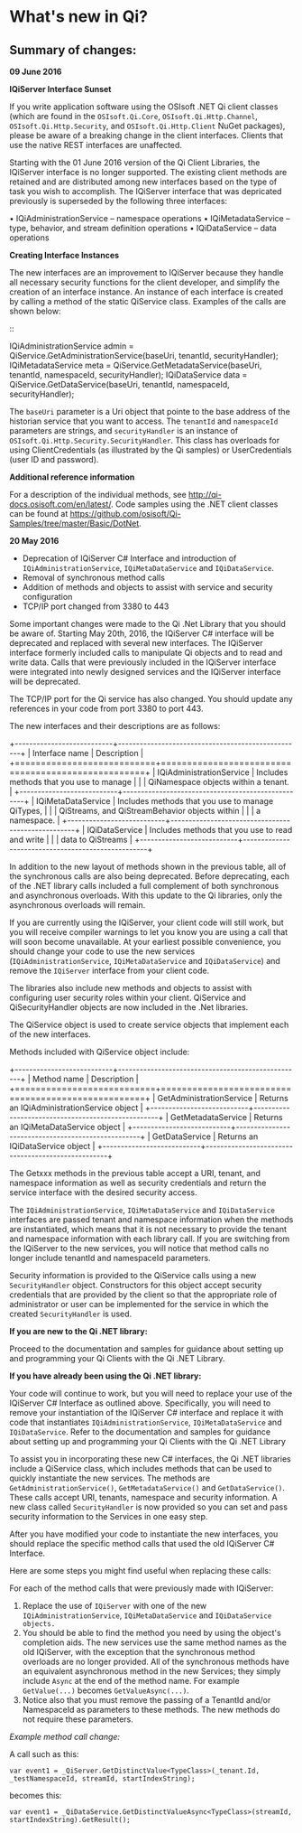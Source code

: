 What's new in Qi?
=================


Summary of changes:
-------------------

**09 June 2016**

**IQiServer Interface Sunset**

If you write application software using the OSIsoft .NET Qi client classes 
(which are found in the ``OSIsoft.Qi.Core``, ``OSIsoft.Qi.Http.Channel``, ``OSIsoft.Qi.Http.Security``, and ``OSIsoft.Qi.Http.Client`` NuGet packages), 
please be aware of a breaking change in the client interfaces. Clients that use the native REST 
interfaces are unaffected.

Starting with the 01 June 2016 version of the Qi Client Libraries, the IQiServer interface is no longer supported. 
The existing client methods are retained and are distributed among new interfaces based on the type 
of task you wish to accomplish. The IQiServer interface that was depricated previously is superseded 
by the following three interfaces: 

•	IQiAdministrationService – namespace operations
•	IQiMetadataService – type, behavior, and stream definition operations
•	IQiDataService – data operations

**Creating Interface Instances**

The new interfaces are an improvement to IQiServer because they handle all necessary security 
functions for the client developer, and simplify the creation of an interface instance. An instance 
of each interface is created by calling a method of the static QiService class. Examples of the calls 
are shown below:

::

  IQiAdministrationService admin = QiService.GetAdministrationService(baseUri, tenantId, securityHandler);
  IQiMetadataService meta = QiService.GetMetadataService(baseUri, tenantId, namespaceId, securityHandler);
  IQiDataService data = QiService.GetDataService(baseUri, tenantId, namespaceId, securityHandler);


The ``baseUri`` parameter is a Uri object that pointe to the base address of the historian service 
that you want to access. The ``tenantId`` and ``namespaceId`` parameters are strings, and 
``securityHandler`` is an instance of ``OSIsoft.Qi.Http.Security.SecurityHandler``. This class has 
overloads for using ClientCredentials (as illustrated by the Qi samples) or UserCredentials 
(user ID and password).

**Additional reference information**

For a description of the individual methods, see http://qi-docs.osisoft.com/en/latest/. 
Code samples using the .NET client classes can be found at https://github.com/osisoft/Qi-Samples/tree/master/Basic/DotNet. 


**20 May 2016**


* Deprecation of IQiServer C# Interface and introduction of ``IQiAdministrationService``, ``IQiMetaDataService`` and ``IQiDataService``.
* Removal of synchronous method calls
* Addition of methods and objects to assist with service and security configuration
* TCP/IP port changed from 3380 to 443

Some important changes were made to the Qi .Net Library that you should be aware of. Starting May 20th, 2016, 
the IQiServer C# interface will be deprecated and replaced with several new interfaces. The IQiServer interface 
formerly included calls to manipulate Qi objects and to read and write data. Calls that were previously 
included in the IQiServer interface were integrated into newly designed services and the IQiServer interface 
will be deprecated.

The TCP/IP port for the Qi service has also changed. You should update any references in your code from port 3380 to port 443.

The new interfaces and their descriptions are as follows:

+---------------------------+---------------------------------------------------+
| Interface name            | Description                                       |
+===========================+===================================================+
| IQiAdministrationService  | Includes methods that you use to manage           |
|                           | QiNamespace objects within a tenant.              |
+---------------------------+---------------------------------------------------+
| IQiMetaDataService        | Includes methods that you use to manage QiTypes,  |
|                           | QiStreams, and QiStreamBehavior objects within    |
|                           | a namespace.                                      |
+---------------------------+---------------------------------------------------+
| IQiDataService            | Includes methods that you use to read and write   |
|                           | data to QiStreams                                 |
+---------------------------+---------------------------------------------------+

In addition to the new layout of methods shown in the previous table, all of the 
synchronous calls are also being deprecated. Before deprecating, each of the .NET 
library calls included a full complement of both synchronous and asynchronous 
overloads. With this update to the Qi libraries, only the asynchronous overloads will remain. 

If you are currently using the IQiServer, your client code will still work, but 
you will receive compiler warnings to let you know you are using a call that will 
soon become unavailable. At your earliest possible convenience, you should change 
your code to use the new services (``IQiAdministrationService``, ``IQiMetaDataService``
and ``IQiDataService``) and remove the ``IQiServer`` interface from your client code.

The libraries also include new methods and objects to assist with configuring user 
security roles within your client. QiService and QiSecurityHandler objects are 
now included in the .Net libraries.  

The QiService object is used to create service objects that implement each of the new interfaces. 

Methods included with QiService object include:

+---------------------------+---------------------------------------------------+
| Method name               | Description                                       |
+===========================+===================================================+
| GetAdministrationService  | Returns an IQiAdministrationService object        |
+---------------------------+---------------------------------------------------+
| GetMetadataService        | Returns an IQiMetaDataService object              |
+---------------------------+---------------------------------------------------+
| GetDataService            | Returns an IQiDataService object                  |
+---------------------------+---------------------------------------------------+

The Getxxx methods in the previous table accept a URI, tenant, and namespace information 
as well as security credentials and return the service interface with the desired security access.

The ``IQiAdministrationService``, ``IQiMetaDataService`` and ``IQiDataService`` interfaces 
are passed tenant and namespace information when the methods are instantiated, 
which means that it is not necessary to provide the tenant and namespace information 
with each library call. If you are switching from the IQiServer to the new services, 
you will notice that method calls no longer include tenantId and namespaceId parameters.

Security information is provided to the QiService calls using a new ``SecurityHandler`` object. 
Constructors for this object accept security credentials that are provided by the client 
so that the appropriate role of administrator or user can be implemented for the service 
in which the created ``SecurityHandler`` is used. 

**If you are new to the Qi .NET library:**

Proceed to the documentation and samples for guidance about setting up and programming 
your Qi Clients with the Qi .NET Library.

**If you have already been using the Qi .NET library:**

Your code will continue to work, but you will need to replace your use of the 
IQiServer C# Interface as outlined above. Specifically, you will need to remove 
your instantiation of the IQiServer C# interface and replace it with code that 
instantiates ``IQiAdministrationService``, ``IQiMetaDataService`` and ``IQiDataService``. Refer to 
the documentation and samples for guidance about setting up and programming your Qi Clients 
with the Qi .NET Library

To assist you in incorporating these new C# interfaces, the Qi .NET libraries include 
a QiService class, which includes methods that can be used to quickly instantiate the 
new services. The methods are ``GetAdministrationService()``, ``GetMetadataService()`` 
and ``GetDataService()``. These calls accept URI, tenants, namespace and security 
information. A new class called ``SecurityHandler`` is now provided so you can set 
and pass security information to the Services in one easy step. 

After you have modified your code to instantiate the new interfaces, you should replace 
the specific method calls that used the old IQiServer C# Interface.

Here are some steps you might find useful when replacing these calls:

For each of the method calls that were previously made with IQiServer:

1.  Replace the use of ``IQiServer`` with one of the new 
    ``IQiAdministrationService``, ``IQiMetaDataService`` and ``IQiDataService objects.``
2.  You should be able to find the method you need by using the object's completion aids. 
    The new services use the same method names as the old IQiServer, with the exception that the 
    synchronous method overloads are no longer provided. All of the synchronous methods have an 
    equivalent asynchronous method in the new Services; they simply include ``Async`` at 
    the end of the method name. For example ``GetValue(...)`` becomes ``GetValueAsync(...)``.
3.  Notice also that you must remove the passing of a TenantId and/or NamespaceId as 
    parameters to these methods. The new methods do not require these parameters.

*Example method call change:*

A call such as this:

``var event1 = _QiServer.GetDistinctValue<TypeClass>(_tenant.Id, _testNamespaceId, streamId, startIndexString);``

becomes this: 

``var event1 = _QiDataService.GetDistinctValueAsync<TypeClass>(streamId, startIndexString).GetResult();``


